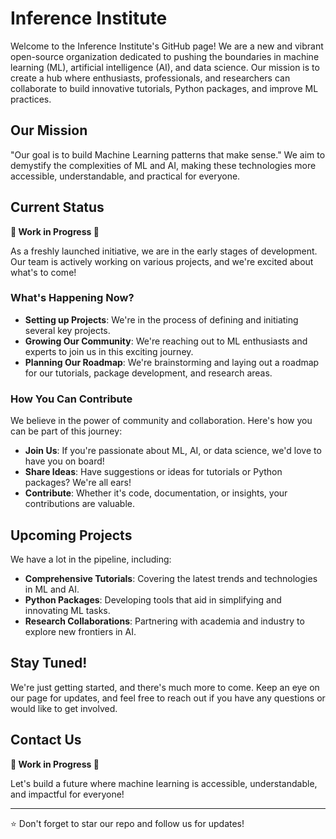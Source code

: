# Inference Institute

Welcome to the Inference Institute's GitHub page! We are a new and vibrant open-source organization dedicated to pushing the boundaries in machine learning (ML), artificial intelligence (AI), and data science. Our mission is to create a hub where enthusiasts, professionals, and researchers can collaborate to build innovative tutorials, Python packages, and improve ML practices.

## Our Mission

"Our goal is to build Machine Learning patterns that make sense." We aim to demystify the complexities of ML and AI, making these technologies more accessible, understandable, and practical for everyone.

## Current Status

**🚧 Work in Progress 🚧**

As a freshly launched initiative, we are in the early stages of development. Our team is actively working on various projects, and we're excited about what's to come!

### What's Happening Now?

- **Setting up Projects**: We're in the process of defining and initiating several key projects.
- **Growing Our Community**: We're reaching out to ML enthusiasts and experts to join us in this exciting journey.
- **Planning Our Roadmap**: We're brainstorming and laying out a roadmap for our tutorials, package development, and research areas.

### How You Can Contribute

We believe in the power of community and collaboration. Here's how you can be part of this journey:

- **Join Us**: If you're passionate about ML, AI, or data science, we'd love to have you on board!
- **Share Ideas**: Have suggestions or ideas for tutorials or Python packages? We're all ears!
- **Contribute**: Whether it's code, documentation, or insights, your contributions are valuable.

## Upcoming Projects

We have a lot in the pipeline, including:

- **Comprehensive Tutorials**: Covering the latest trends and technologies in ML and AI.
- **Python Packages**: Developing tools that aid in simplifying and innovating ML tasks.
- **Research Collaborations**: Partnering with academia and industry to explore new frontiers in AI.

## Stay Tuned!

We're just getting started, and there's much more to come. Keep an eye on our page for updates, and feel free to reach out if you have any questions or would like to get involved.

## Contact Us

**🚧 Work in Progress 🚧**

Let's build a future where machine learning is accessible, understandable, and impactful for everyone!

---

⭐️ Don't forget to star our repo and follow us for updates!

